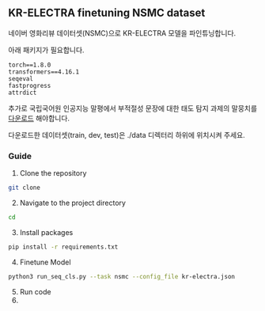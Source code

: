 ## KR-ELECTRA finetuning NSMC dataset

네이버 영화리뷰 데이터셋(NSMC)으로 KR-ELECTRA 모델을 파인튜닝합니다.

아래 패키지가 필요합니다.

```
torch==1.8.0
transformers==4.16.1
seqeval
fastprogress
attrdict
```

추가로 국립국어원 인공지능 말평에서 부적절성 문장에 대한 태도 탐지 과제의 말뭉치를 [다운로드](https://kli.korean.go.kr/benchmark/taskOrdtm/taskDownload.do?taskOrdtmId=108&clCd=ING_TASK&subMenuId=sub02) 해야합니다.

다운로드한 데이터셋(train, dev, test)은 ./data 디렉터리 하위에 위치시켜 주세요.

### Guide

1. Clone the repository

```bash
git clone
```

2. Navigate to the project directory

```bash
cd
```

3. Install packages

```bash
pip install -r requirements.txt
```

4. Finetune Model

```bash
python3 run_seq_cls.py --task nsmc --config_file kr-electra.json
```

5. Run code
6.
